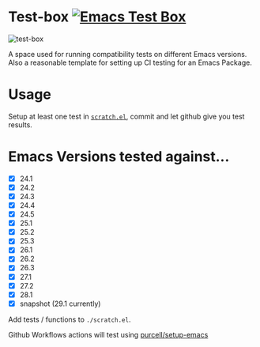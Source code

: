 # Test-box [![Emacs Test Box](https://github.com/emacsfodder/test-box/actions/workflows/test-box.yml/badge.svg)](https://github.com/emacsfodder/test-box/actions/workflows/test-box.yml)

![test-box](https://user-images.githubusercontent.com/71587/189322522-e2a743ae-4bbf-4b18-83aa-fb56661603a8.png)

A space used for running compatibility tests on different Emacs versions.  Also a reasonable template for setting up CI testing for an Emacs Package.

# Usage

Setup at least one test in [`scratch.el`](./scratch.el), commit and let github give you test results.

# Emacs Versions tested against...

- [x] 24.1
- [x] 24.2
- [x] 24.3
- [x] 24.4
- [x] 24.5
- [x] 25.1
- [x] 25.2
- [x] 25.3
- [x] 26.1
- [x] 26.2
- [x] 26.3
- [x] 27.1
- [x] 27.2
- [x] 28.1
- [x] snapshot (29.1 currently)

Add tests / functions to `./scratch.el`.  

Github Workflows actions will test using [purcell/setup-emacs](https://github.com/purcell/setup-emacs)
